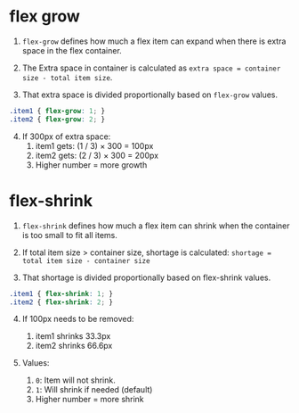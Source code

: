# flex grow

1. `flex-grow` defines how much a flex item can expand when there is extra space in the flex container.

2. The Extra space in container is calculated as `extra space = container size - total item size`.

3. That extra space is divided proportionally based on `flex-grow` values.

```CSS
.item1 { flex-grow: 1; }
.item2 { flex-grow: 2; }
```

4. If 300px of extra space:
   1. item1 gets: (1 / 3) × 300 = 100px
   2. item2 gets: (2 / 3) × 300 = 200px
   3. Higher number = more growth

# flex-shrink

1. `flex-shrink` defines how much a flex item can shrink when the container is too small to fit all items.

2. If total item size > container size, shortage is calculated: `shortage = total item size - container size`

3. That shortage is divided proportionally based on flex-shrink values.

```CSS
.item1 { flex-shrink: 1; }
.item2 { flex-shrink: 2; }
```

4. If 100px needs to be removed:
   1. item1 shrinks 33.3px
   2. item2 shrinks 66.6px

5. Values:
   1. `0`: Item will not shrink.
   2. `1`: Will shrink if needed (default)
   3. Higher number = more shrink
